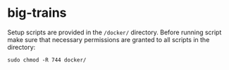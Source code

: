 # big-trains

Setup scripts are provided in the `/docker/` directory. Before running script make sure that necessary permissions are granted to all scripts in the directory:
```shell
sudo chmod -R 744 docker/
```
 